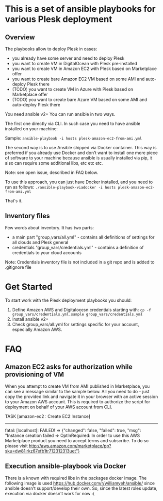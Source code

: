 This is a set of ansible playbooks for various Plesk deployment
===============================================================

Overview
--------
The playbooks allow to deploy Plesk in cases:
  - you already have some server and need to deploy Plesk
  - you want to create VM in DigitalOcean with Plesk pre-installed
  - you want to create VM in Amazon EC2 with Plesk based on Marketplace offer
  - you want to create bare Amazon EC2 VM based on some AMI and auto-deploy Plesk there
  -  (TODO) you want to create VM in Azure with Plesk based on Marketplace offer
  - (TODO) you want to create bare Azure VM based on some AMI and auto-deploy Plesk there
 

You need ansible v2+
You can run ansible in two ways.

The first one directly via CLI. In such case you need to have ansible installed on your machine:

Sample: `ansible-playbook -i hosts plesk-amazon-ec2-from-ami.yml`

The second way is to use Ansible shipped via Docker container. This way is preferred if you already use Docker and don't want to install one more piece of software to your machine because ansible is usually installed via pip, it also can require some additional libs, etc etc etc.

Note: see open issue, described in FAQ below.

To use this approach, you can just have Docker installed, and you need to run as follows: `./ansible-playbook-viadocker -i hosts plesk-amazon-ec2-from-ami.yml`

That's it.

Inventory files
---------------
Few words about inventory. It has two parts:
 - a main part "group_vars/all.yml" - contains all definitions of settings for all clouds and Plesk general
 - credentials "group_vars/credentials.yml" - contains a definition of credentials to your cloud accounts

Note: Credentials inventory file is not included in a git repo and is added to .gitignore file

Get Started
===========
To start work with the Plesk deployment playbooks you should:

1. Define Amazon AWS and Digitalocesn credentials starting with: `cp -f group_vars/credentials.yml.sample group_vars/credentials.yml`
2. Install ansible v2+
3. Check group_vars/all.yml for settings specific for your account, especially Amazon AWS.


FAQ
===
Amazon EC2 asks for authorization while provisioning of VM
----------------------------------------------------------
When you attempt to create VM from AMI published in Marketplace, you can see a message similar to the sample below. All you need to do - just copy the provided link and navigate it in your browser with an active session to your Amazon AWS account. This is required to authorize the script for deployment on behalf of your AWS account from CLI.

TASK [amazon-ec2 : Create EC2 Instance]
***************************************
fatal: [localhost]: FAILED! => {"changed": false, "failed": true, "msg": "Instance creation failed => OptInRequired: In order to use this AWS Marketplace product you need to accept terms and subscribe. To do so please visit http://aws.amazon.com/marketplace/pp?sku=dw81irkz67efb1tr712312313uet"}

 Execution ansible-playbook via Docker
 -------------------------------------
 There is a known with required libs in the packages docker image. The following image is used https://hub.docker.com/r/williamyeh/ansible/ since ansible doesn't support/develop their own.
 So, since the latest roles update, execution via docker doesn't work for now :(
   
 

